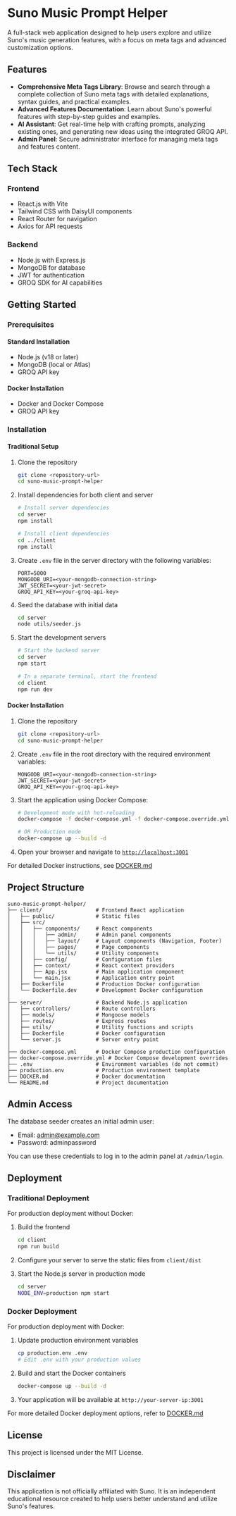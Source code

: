 # Suno Music Prompt Helper

A full-stack web application designed to help users explore and utilize Suno's music generation features, with a focus on meta tags and advanced customization options.

## Features

- **Comprehensive Meta Tags Library**: Browse and search through a complete collection of Suno meta tags with detailed explanations, syntax guides, and practical examples.
- **Advanced Features Documentation**: Learn about Suno's powerful features with step-by-step guides and examples.
- **AI Assistant**: Get real-time help with crafting prompts, analyzing existing ones, and generating new ideas using the integrated GROQ API.
- **Admin Panel**: Secure administrator interface for managing meta tags and features content.

## Tech Stack

### Frontend

- React.js with Vite
- Tailwind CSS with DaisyUI components
- React Router for navigation
- Axios for API requests

### Backend

- Node.js with Express.js
- MongoDB for database
- JWT for authentication
- GROQ SDK for AI capabilities

## Getting Started

### Prerequisites

#### Standard Installation

- Node.js (v18 or later)
- MongoDB (local or Atlas)
- GROQ API key

#### Docker Installation

- Docker and Docker Compose
- GROQ API key

### Installation

#### Traditional Setup

1. Clone the repository

   ```bash
   git clone <repository-url>
   cd suno-music-prompt-helper
   ```

2. Install dependencies for both client and server

   ```bash
   # Install server dependencies
   cd server
   npm install

   # Install client dependencies
   cd ../client
   npm install
   ```

3. Create `.env` file in the server directory with the following variables:

   ```env
   PORT=5000
   MONGODB_URI=<your-mongodb-connection-string>
   JWT_SECRET=<your-jwt-secret>
   GROQ_API_KEY=<your-groq-api-key>
   ```

4. Seed the database with initial data

   ```bash
   cd server
   node utils/seeder.js
   ```

5. Start the development servers

   ```bash
   # Start the backend server
   cd server
   npm start

   # In a separate terminal, start the frontend
   cd client
   npm run dev
   ```

#### Docker Installation

1. Clone the repository

   ```bash
   git clone <repository-url>
   cd suno-music-prompt-helper
   ```

2. Create `.env` file in the root directory with the required environment variables:

   ```env
   MONGODB_URI=<your-mongodb-connection-string>
   JWT_SECRET=<your-jwt-secret>
   GROQ_API_KEY=<your-groq-api-key>
   ```

3. Start the application using Docker Compose:

   ```bash
   # Development mode with hot-reloading
   docker-compose -f docker-compose.yml -f docker-compose.override.yml up --build
   
   # OR Production mode
   docker-compose up --build -d
   ```

4. Open your browser and navigate to [`http://localhost:3001`](http://localhost:3001)

For detailed Docker instructions, see [DOCKER.md](DOCKER.md)

## Project Structure

```text
suno-music-prompt-helper/
├── client/                 # Frontend React application
│   ├── public/             # Static files
│   ├── src/
│   │   ├── components/     # React components
│   │   │   ├── admin/      # Admin panel components
│   │   │   ├── layout/     # Layout components (Navigation, Footer)
│   │   │   ├── pages/      # Page components
│   │   │   └── utils/      # Utility components
│   │   ├── config/         # Configuration files
│   │   ├── context/        # React context providers
│   │   ├── App.jsx         # Main application component
│   │   └── main.jsx        # Application entry point
│   ├── Dockerfile          # Production Docker configuration
│   └── Dockerfile.dev      # Development Docker configuration
│
├── server/                 # Backend Node.js application
│   ├── controllers/        # Route controllers
│   ├── models/             # Mongoose models
│   ├── routes/             # Express routes
│   ├── utils/              # Utility functions and scripts
│   ├── Dockerfile          # Docker configuration
│   └── server.js           # Server entry point
│
├── docker-compose.yml      # Docker Compose production configuration
├── docker-compose.override.yml # Docker Compose development overrides
├── .env                    # Environment variables (do not commit)
├── production.env          # Production environment template
├── DOCKER.md               # Docker documentation
└── README.md               # Project documentation
```

## Admin Access

The database seeder creates an initial admin user:

- Email: admin@example.com
- Password: adminpassword

You can use these credentials to log in to the admin panel at `/admin/login`.

## Deployment

### Traditional Deployment

For production deployment without Docker:

1. Build the frontend

   ```bash
   cd client
   npm run build
   ```

2. Configure your server to serve the static files from `client/dist`

3. Start the Node.js server in production mode

   ```bash
   cd server
   NODE_ENV=production npm start
   ```

### Docker Deployment

For production deployment with Docker:

1. Update production environment variables

   ```bash
   cp production.env .env
   # Edit .env with your production values
   ```

2. Build and start the Docker containers

   ```bash
   docker-compose up --build -d
   ```

3. Your application will be available at `http://your-server-ip:3001`

For more detailed Docker deployment options, refer to [DOCKER.md](DOCKER.md)

## License

This project is licensed under the MIT License.

## Disclaimer

This application is not officially affiliated with Suno. It is an independent educational resource created to help users better understand and utilize Suno's features.
